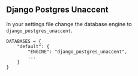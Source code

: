 ## Django Postgres Unaccent

In your settings file change the database engine to `django_postgres_unaccent`.

```
DATABASES = {
    "default": {
        "ENGINE": "django_postgres_unaccent",
        ...
    }
}
